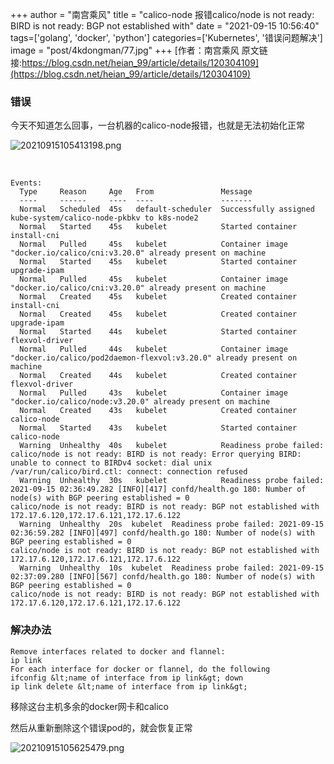 +++
author = "南宫乘风"
title = "calico-node 报错calico/node is not ready: BIRD is not ready: BGP not established with"
date = "2021-09-15 10:56:40"
tags=['golang', 'docker', 'python']
categories=['Kubernetes', '错误问题解决']
image = "post/4kdongman/77.jpg"
+++
[作者：南宫乘风   原文链接:https://blog.csdn.net/heian_99/article/details/120304109](https://blog.csdn.net/heian_99/article/details/120304109)

### **错误**

今天不知道怎么回事，一台机器的calico-node报错，也就是无法初始化正常

![20210915105413198.png](https://img-blog.csdnimg.cn/20210915105413198.png)

 

```
Events:
  Type     Reason     Age   From               Message
  ----     ------     ----  ----               -------
  Normal   Scheduled  45s   default-scheduler  Successfully assigned kube-system/calico-node-pkbkv to k8s-node2
  Normal   Started    45s   kubelet            Started container install-cni
  Normal   Pulled     45s   kubelet            Container image "docker.io/calico/cni:v3.20.0" already present on machine
  Normal   Started    45s   kubelet            Started container upgrade-ipam
  Normal   Pulled     45s   kubelet            Container image "docker.io/calico/cni:v3.20.0" already present on machine
  Normal   Created    45s   kubelet            Created container install-cni
  Normal   Created    45s   kubelet            Created container upgrade-ipam
  Normal   Started    44s   kubelet            Started container flexvol-driver
  Normal   Pulled     44s   kubelet            Container image "docker.io/calico/pod2daemon-flexvol:v3.20.0" already present on machine
  Normal   Created    44s   kubelet            Created container flexvol-driver
  Normal   Pulled     43s   kubelet            Container image "docker.io/calico/node:v3.20.0" already present on machine
  Normal   Created    43s   kubelet            Created container calico-node
  Normal   Started    43s   kubelet            Started container calico-node
  Warning  Unhealthy  40s   kubelet            Readiness probe failed: calico/node is not ready: BIRD is not ready: Error querying BIRD: unable to connect to BIRDv4 socket: dial unix /var/run/calico/bird.ctl: connect: connection refused
  Warning  Unhealthy  30s   kubelet            Readiness probe failed: 2021-09-15 02:36:49.282 [INFO][417] confd/health.go 180: Number of node(s) with BGP peering established = 0
calico/node is not ready: BIRD is not ready: BGP not established with 172.17.6.120,172.17.6.121,172.17.6.122
  Warning  Unhealthy  20s  kubelet  Readiness probe failed: 2021-09-15 02:36:59.282 [INFO][497] confd/health.go 180: Number of node(s) with BGP peering established = 0
calico/node is not ready: BIRD is not ready: BGP not established with 172.17.6.120,172.17.6.121,172.17.6.122
  Warning  Unhealthy  10s  kubelet  Readiness probe failed: 2021-09-15 02:37:09.280 [INFO][567] confd/health.go 180: Number of node(s) with BGP peering established = 0
calico/node is not ready: BIRD is not ready: BGP not established with 172.17.6.120,172.17.6.121,172.17.6.122

```

### 解决办法

```
Remove interfaces related to docker and flannel:
ip link
For each interface for docker or flannel, do the following
ifconfig &lt;name of interface from ip link&gt; down
ip link delete &lt;name of interface from ip link&gt;
```

移除这台主机多余的docker网卡和calico

然后从重新删除这个错误pod的，就会恢复正常

![20210915105625479.png](https://img-blog.csdnimg.cn/20210915105625479.png)

 
